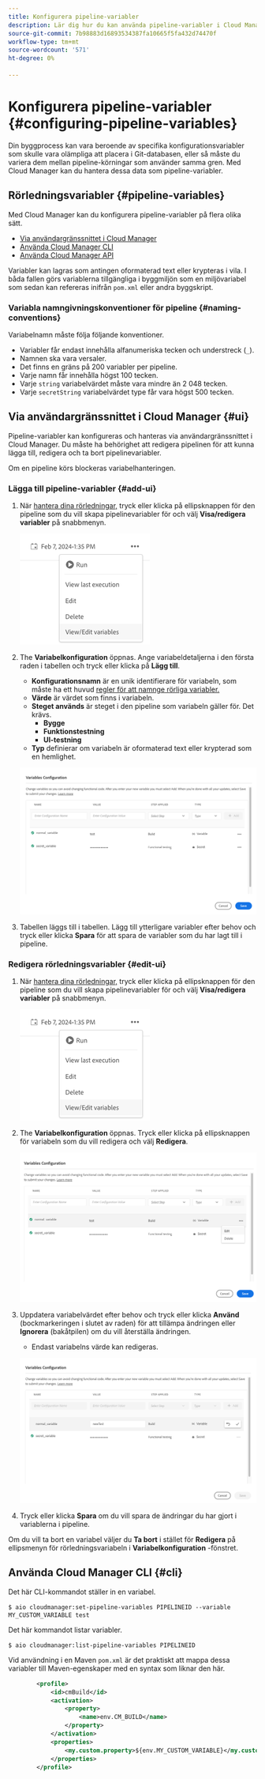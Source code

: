 ```yaml
---
title: Konfigurera pipeline-variabler
description: Lär dig hur du kan använda pipeline-variabler i Cloud Manager för att hantera specifika konfigurationsvariabler för ditt bygge.
source-git-commit: 7b98883d16893534387fa10665f5fa432d74470f
workflow-type: tm+mt
source-wordcount: '571'
ht-degree: 0%

---
```



# Konfigurera pipeline-variabler {#configuring-pipeline-variables}

Din byggprocess kan vara beroende av specifika konfigurationsvariabler som skulle vara olämpliga att placera i Git-databasen, eller så måste du variera dem mellan pipeline-körningar som använder samma gren. Med Cloud Manager kan du hantera dessa data som pipeline-variabler.

## Rörledningsvariabler {#pipeline-variables}

Med Cloud Manager kan du konfigurera pipeline-variabler på flera olika sätt.

* [Via användargränssnittet i Cloud Manager](#ui)
* [Använda Cloud Manager CLI](#cli)
* [Använda Cloud Manager API](https://developer.adobe.com/experience-cloud/cloud-manager/reference/api/#tag/Variables/operation/getPipelineVariables)

Variabler kan lagras som antingen oformaterad text eller krypteras i vila. I båda fallen görs variablerna tillgängliga i byggmiljön som en miljövariabel som sedan kan refereras inifrån `pom.xml` eller andra byggskript.

### Variabla namngivningskonventioner för pipeline {#naming-conventions}

Variabelnamn måste följa följande konventioner.

* Variabler får endast innehålla alfanumeriska tecken och understreck (`_`).
* Namnen ska vara versaler.
* Det finns en gräns på 200 variabler per pipeline.
* Varje namn får innehålla högst 100 tecken.
* Varje `string` variabelvärdet måste vara mindre än 2 048 tecken.
* Varje `secretString` variabelvärdet type får vara högst 500 tecken.

## Via användargränssnittet i Cloud Manager {#ui}

Pipeline-variabler kan konfigureras och hanteras via användargränssnittet i Cloud Manager. Du måste ha behörighet att redigera pipelinen för att kunna lägga till, redigera och ta bort pipelinevariabler.

Om en pipeline körs blockeras variabelhanteringen.

### Lägga till pipeline-variabler {#add-ui}

1. När [hantera dina rörledningar,](/help/implementing/cloud-manager/configuring-pipelines/managing-pipelines.md) tryck eller klicka på ellipsknappen för den pipeline som du vill skapa pipelinevariabler för och välj **Visa/redigera variabler** på snabbmenyn.

   ![Visa/redigera pipeline-variabler](/help/implementing/cloud-manager/assets/pipeline-variables-view-edit.png)

1. The **Variabelkonfiguration** öppnas. Ange variabeldetaljerna i den första raden i tabellen och tryck eller klicka på **Lägg till**.

   * **Konfigurationsnamn** är en unik identifierare för variabeln, som måste ha ett huvud [regler för att namnge rörliga variabler.](#naming-conventions)
   * **Värde** är värdet som finns i variabeln.
   * **Steget används** är steget i den pipeline som variabeln gäller för. Det krävs.
      * **Bygge**
      * **Funktionstestning**
      * **UI-testning**
   * **Typ** definierar om variabeln är oformaterad text eller krypterad som en hemlighet.

   ![Lägg till variabel](/help/implementing/cloud-manager/assets/pipeline-variables-add-variable.png)

1. Tabellen läggs till i tabellen. Lägg till ytterligare variabler efter behov och tryck eller klicka **Spara** för att spara de variabler som du har lagt till i pipeline.

### Redigera rörledningsvariabler {#edit-ui}

1. När [hantera dina rörledningar,](/help/implementing/cloud-manager/configuring-pipelines/managing-pipelines.md) tryck eller klicka på ellipsknappen för den pipeline som du vill skapa pipelinevariabler för och välj **Visa/redigera variabler** på snabbmenyn.

   ![Visa/redigera pipeline-variabler](/help/implementing/cloud-manager/assets/pipeline-variables-view-edit.png)

1. The **Variabelkonfiguration** öppnas. Tryck eller klicka på ellipsknappen för variabeln som du vill redigera och välj **Redigera**.

   ![Redigera variabel](/help/implementing/cloud-manager/assets/pipeline-variables-edit.png)

1. Uppdatera variabelvärdet efter behov och tryck eller klicka **Använd** (bockmarkeringen i slutet av raden) för att tillämpa ändringen eller **Ignorera** (bakåtpilen) om du vill återställa ändringen.

   * Endast variabelns värde kan redigeras.

   ![Redigera en variabel](/help/implementing/cloud-manager/assets/pipeline-variables-edit-save.png)

1. Tryck eller klicka **Spara** om du vill spara de ändringar du har gjort i variablerna i pipeline.

Om du vill ta bort en variabel väljer du **Ta bort** i stället för **Redigera** på ellipsmenyn för rörledningsvariabeln i **Variabelkonfiguration** -fönstret.

## Använda Cloud Manager CLI {#cli}

Det här CLI-kommandot ställer in en variabel.

```shell
$ aio cloudmanager:set-pipeline-variables PIPELINEID --variable MY_CUSTOM_VARIABLE test
```

Det här kommandot listar variabler.

```shell
$ aio cloudmanager:list-pipeline-variables PIPELINEID
```

Vid användning i en Maven `pom.xml` är det praktiskt att mappa dessa variabler till Maven-egenskaper med en syntax som liknar den här.

```xml
        <profile>
            <id>cmBuild</id>
            <activation>
                <property>
                    <name>env.CM_BUILD</name>
                </property>
            </activation>
            <properties>
                <my.custom.property>${env.MY_CUSTOM_VARIABLE}</my.custom.property> 
            </properties>
        </profile>
```
